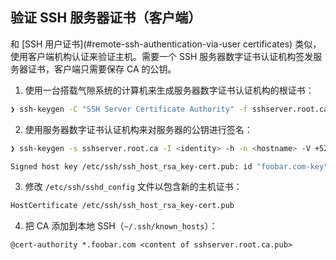 ## 验证 SSH 服务器证书（客户端）

和 [SSH 用户证书](#remote-ssh-authentication-via-user certificates) 类似，使用客户端机构认证来验证主机。需要一个 SSH 服务器数字证书认证机构签发服务器证书，客户端只需要保存 CA 的公钥。

1. 使用一台搭载气隙系统的计算机来生成服务器数字证书认证机构的根证书：

  ```sh
  ❯ ssh-keygen -C "SSH Server Certificate Authority" -f sshserver.root.ca
  ```

2. 使用服务器数字证书认证机构来对服务器的公钥进行签名：

  ```sh
  ❯ ssh-keygen -s sshserver.root.ca -I <identity> -h -n <hostname> -V +52w /etc/ssh/ssh_host_rsa_key.pub

  Signed host key /etc/ssh/ssh_host_rsa_key-cert.pub: id "foobar.com-key" serial 0 for foobar.com valid from 2016-12-10T00:10:00 to 2017-12-09T00:10:10
  ```

3. 修改 `/etc/ssh/sshd_config` 文件以包含新的主机证书：

  ```sh
  HostCertificate /etc/ssh/ssh_host_rsa_key-cert.pub
  ```

4. 把 CA 添加到本地 SSH（`~/.ssh/known_hosts`）：

  ```
  @cert-authority *.foobar.com <content of sshserver.root.ca.pub>
  ```
